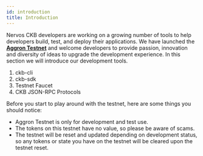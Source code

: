 ```yaml
---
id: introduction
title: Introduction
---
```


Nervos CKB developers are working on a growing number of tools to help developers build, test, and deploy their applications. We have launched the **[Aggron Testnet](https://github.com/nervosnetwork/ckb/wiki/Chains)** and welcome developers to provide passion, innovation and diversity of ideas to upgrade the development experience. In this section we will introduce our development tools.

1. ckb-cli
2. ckb-sdk
3. Testnet Faucet
4. CKB JSON-RPC Protocols

Before you start to play around with the testnet, here are some things you should notice:

* Aggron Testnet is only for development and test use.
* The tokens on this testnet have no value, so please be aware of scams.
* The testnet will be reset and updated depending on development status, so any tokens or state you have on the testnet will be cleared upon the testnet reset.